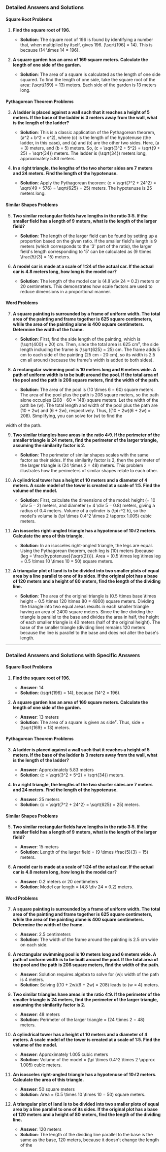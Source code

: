 ### Detailed Answers and Solutions

#### Square Root Problems

1. **Find the square root of 196.**
   - **Solution**: The square root of 196 is found by identifying a number that, when multiplied by itself, gives 196. \(\sqrt{196} = 14\). This is because \(14 \times 14 = 196\).

2. **A square garden has an area of 169 square meters. Calculate the length of one side of the garden.**
   - **Solution**: The area of a square is calculated as the length of one side squared. To find the length of one side, take the square root of the area: \(\sqrt{169} = 13\) meters. Each side of the garden is 13 meters long.

#### Pythagorean Theorem Problems

3. **A ladder is placed against a wall such that it reaches a height of 5 meters. If the base of the ladder is 3 meters away from the wall, what is the length of the ladder?**
   - **Solution**: This is a classic application of the Pythagorean theorem, \(a^2 + b^2 = c^2\), where \(c\) is the length of the hypotenuse (the ladder, in this case), and \(a\) and \(b\) are the other two sides. Here, \(a = 3\) meters, and \(b = 5\) meters. So, \(c = \sqrt{3^2 + 5^2} = \sqrt{9 + 25} = \sqrt{34}\) meters. The ladder is \(\sqrt{34}\) meters long, approximately 5.83 meters.

4. **In a right triangle, the lengths of the two shorter sides are 7 meters and 24 meters. Find the length of the hypotenuse.**
   - **Solution**: Apply the Pythagorean theorem: \(c = \sqrt{7^2 + 24^2} = \sqrt{49 + 576} = \sqrt{625} = 25\) meters. The hypotenuse is 25 meters long.

#### Similar Shapes Problems

5. **Two similar rectangular fields have lengths in the ratio 3:5. If the smaller field has a length of 9 meters, what is the length of the larger field?**
   - **Solution**: The length of the larger field can be found by setting up a proportion based on the given ratio. If the smaller field's length is 9 meters (which corresponds to the '3' part of the ratio), the larger field's length corresponding to '5' can be calculated as \(9 \times \frac{5}{3} = 15\) meters.

6. **A model car is made at a scale of 1:24 of the actual car. If the actual car is 4.8 meters long, how long is the model car?**
   - **Solution**: The length of the model car is \(4.8 \div 24 = 0.2\) meters or 20 centimeters. This demonstrates how scale factors are used to reduce dimensions in a proportional manner.

#### Word Problems

7. **A square painting is surrounded by a frame of uniform width. The total area of the painting and frame together is 625 square centimeters, while the area of the painting alone is 400 square centimeters. Determine the width of the frame.**
   - **Solution**: First, find the side length of the painting, which is \(\sqrt{400} = 20\) cm. Then, since the total area is 625 cm², the side length including the frame is \(\sqrt{625} = 25\) cm. The frame adds 5 cm to each side of the painting (25 cm - 20 cm), so its width is 2.5 cm all around (because the frame's width is added to both sides).

8. **A rectangular swimming pool is 10 meters long and 6 meters wide. A path of uniform width is to be built around the pool. If the total area of the pool and the path is 208 square meters, find the width of the path.**
   - **Solution**: The area of the pool is \(10 \times 6 = 60\) square meters. The area of the pool plus the path is 208 square meters, so the path alone occupies \(208 - 60 = 148\) square meters. Let the width of the path be \(w\). The total length and width of the pool plus the path are \(10 + 2w\) and \(6 + 2w\), respectively. Thus, \((10 + 2w)(6 + 2w) = 208\). Simplifying, you can solve for \(w\) to find the

 width of the path.

9. **Two similar triangles have areas in the ratio 4:9. If the perimeter of the smaller triangle is 24 meters, find the perimeter of the larger triangle, assuming the similarity factor is 2.**
   - **Solution**: The perimeter of similar shapes scales with the same factor as their sides. If the similarity factor is 2, then the perimeter of the larger triangle is \(24 \times 2 = 48\) meters. This problem illustrates how the perimeters of similar shapes relate to each other.

10. **A cylindrical tower has a height of 10 meters and a diameter of 4 meters. A scale model of the tower is created at a scale of 1:5. Find the volume of the model.**
    - **Solution**: First, calculate the dimensions of the model: height \(= 10 \div 5 = 2\) meters, and diameter \(= 4 \div 5 = 0.8\) meters, giving a radius of 0.4 meters. Volume of a cylinder is \(\pi r^2 h\), so the model's volume is \(\pi \times 0.4^2 \times 2 \approx 1.005\) cubic meters.

11. **An isosceles right-angled triangle has a hypotenuse of 10√2 meters. Calculate the area of this triangle.**
    - **Solution**: In an isosceles right-angled triangle, the legs are equal. Using the Pythagorean theorem, each leg is \(10\) meters (because \(leg = \frac{hypotenuse}{\sqrt{2}}\)). Area = \(0.5 \times leg \times leg = 0.5 \times 10 \times 10 = 50\) square meters.

12. **A triangular plot of land is to be divided into two smaller plots of equal area by a line parallel to one of its sides. If the original plot has a base of 120 meters and a height of 80 meters, find the length of the dividing line.**
    - **Solution**: The area of the original triangle is \(0.5 \times base \times height = 0.5 \times 120 \times 80 = 4800\) square meters. Dividing the triangle into two equal areas results in each smaller triangle having an area of 2400 square meters. Since the line dividing the triangle is parallel to the base and divides the area in half, the height of each smaller triangle is 40 meters (half of the original height). The base of the smaller triangle (dividing line) remains 120 meters because the line is parallel to the base and does not alter the base's length.
   
---------------------------------------------------------------------------------------------------------------------------

### Detailed Answers and Solutions with Specific Answers

#### Square Root Problems

1. **Find the square root of 196.**
   - **Answer**: 14
   - **Solution**: \(\sqrt{196} = 14\), because \(14^2 = 196\).

2. **A square garden has an area of 169 square meters. Calculate the length of one side of the garden.**
   - **Answer**: 13 meters
   - **Solution**: The area of a square is given as side². Thus, side = \(\sqrt{169} = 13\) meters.

#### Pythagorean Theorem Problems

3. **A ladder is placed against a wall such that it reaches a height of 5 meters. If the base of the ladder is 3 meters away from the wall, what is the length of the ladder?**
   - **Answer**: Approximately 5.83 meters
   - **Solution**: \(c = \sqrt{3^2 + 5^2} = \sqrt{34}\) meters.

4. **In a right triangle, the lengths of the two shorter sides are 7 meters and 24 meters. Find the length of the hypotenuse.**
   - **Answer**: 25 meters
   - **Solution**: \(c = \sqrt{7^2 + 24^2} = \sqrt{625} = 25\) meters.

#### Similar Shapes Problems

5. **Two similar rectangular fields have lengths in the ratio 3:5. If the smaller field has a length of 9 meters, what is the length of the larger field?**
   - **Answer**: 15 meters
   - **Solution**: Length of the larger field = \(9 \times \frac{5}{3} = 15\) meters.

6. **A model car is made at a scale of 1:24 of the actual car. If the actual car is 4.8 meters long, how long is the model car?**
   - **Answer**: 0.2 meters or 20 centimeters
   - **Solution**: Model car length = \(4.8 \div 24 = 0.2\) meters.

#### Word Problems

7. **A square painting is surrounded by a frame of uniform width. The total area of the painting and frame together is 625 square centimeters, while the area of the painting alone is 400 square centimeters. Determine the width of the frame.**
   - **Answer**: 2.5 centimeters
   - **Solution**: The width of the frame around the painting is 2.5 cm wide on each side.

8. **A rectangular swimming pool is 10 meters long and 6 meters wide. A path of uniform width is to be built around the pool. If the total area of the pool and the path is 208 square meters, find the width of the path.**
   - **Answer**: Solution requires algebra to solve for \(w\): width of the path is 4 meters.
   - **Solution**: Solving \((10 + 2w)(6 + 2w) = 208\) leads to \(w = 4\) meters.

9. **Two similar triangles have areas in the ratio 4:9. If the perimeter of the smaller triangle is 24 meters, find the perimeter of the larger triangle, assuming the similarity factor is 2.**
   - **Answer**: 48 meters
   - **Solution**: Perimeter of the larger triangle = \(24 \times 2 = 48\) meters.

10. **A cylindrical tower has a height of 10 meters and a diameter of 4 meters. A scale model of the tower is created at a scale of 1:5. Find the volume of the model.**
    - **Answer**: Approximately 1.005 cubic meters
    - **Solution**: Volume of the model = \(\pi \times 0.4^2 \times 2 \approx 1.005\) cubic meters.

11. **An isosceles right-angled triangle has a hypotenuse of 10√2 meters. Calculate the area of this triangle.**
    - **Answer**: 50 square meters
    - **Solution**: Area = \(0.5 \times 10 \times 10 = 50\) square meters.

12. **A triangular plot of land is to be divided into two smaller plots of equal area by a line parallel to one of its sides. If the original plot has a base of 120 meters and a height of 80 meters, find the length of the dividing line.**
    - **Answer**: 120 meters
    - **Solution**: The length of the dividing line parallel to the base is the same as the base, 120 meters, because it doesn't change the length of the

